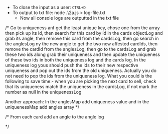 * To close the input as a user: `CTRL+D`
* To output to txt file: node .\2a.js > log-file.txt
    * Now all console logs are outputted in the txt file








/*
Go to uniqueness anf get the least unique key, chose one from the array then pick up its id, 
then search for this card by id in the cards objectLog and grab its angle, then remove this card from the cardsLog,
then go search in the anglesLog ny the new angle to get the two new affested cardIds,
 then remove the cardId from the anglesLog, then go to the cardsLog and grab these two 
 ids along grab their uniqueness and then update the uniqueness of these two ids in both the uniqueness 
 log and the cards log. In the uniqueness log yous should push the ids to their new respective uniqueness and
 pop out the ids from the old uniqueness. Actually you do not need to pop the ids from the uniqueness log. 
 What you could is the following to save time:-  when you are picking the next card to sell, 
 check that its uniqueness match the uniqueness in the cardsLog, if not mark the number as null in the uniquenessLog


 Another approach: In the anglesMap add uniqueness value and in the uniquenessMap add angles array
*/



/*
From each card add an angle to the angle log


*/